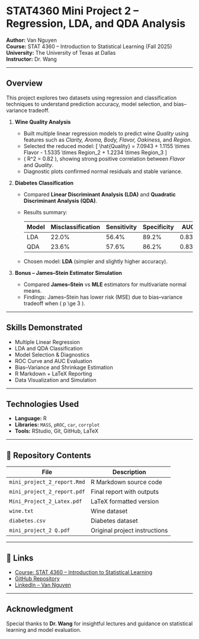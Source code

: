 # STAT4360 Mini Project 2 – Regression, LDA, and QDA Analysis

**Author:** Van Nguyen  
**Course:** STAT 4360 – Introduction to Statistical Learning (Fall 2025)  
**University:** The University of Texas at Dallas  
**Instructor:** Dr. Wang  

---

## Overview

This project explores two datasets using regression and classification techniques to understand prediction accuracy, model selection, and bias–variance tradeoff.

1. **Wine Quality Analysis**  
   - Built multiple linear regression models to predict wine *Quality* using features such as *Clarity, Aroma, Body, Flavor, Oakiness,* and *Region*.  
   - Selected the reduced model:
     \[
     \hat{Quality} = 7.0943 + 1.1155 \times Flavor - 1.5335 \times Region_2 + 1.2234 \times Region_3
     \]
   - \( R^2 = 0.82 \), showing strong positive correlation between *Flavor* and *Quality*.  
   - Diagnostic plots confirmed normal residuals and stable variance.

2. **Diabetes Classification**  
   - Compared **Linear Discriminant Analysis (LDA)** and **Quadratic Discriminant Analysis (QDA)**.  
   - Results summary:

     | Model | Misclassification | Sensitivity | Specificity | AUC |
     |--------|------------------|--------------|--------------|-----|
     | LDA | 22.0% | 56.4% | 89.2% | 0.837 |
     | QDA | 23.6% | 57.6% | 86.2% | 0.835 |

   - Chosen model: **LDA** (simpler and slightly higher accuracy).

3. **Bonus – James–Stein Estimator Simulation**  
   - Compared **James–Stein** vs **MLE** estimators for multivariate normal means.  
   - Findings: James–Stein has lower risk (MSE) due to bias–variance tradeoff when \( p \ge 3 \).

---

## Skills Demonstrated
- Multiple Linear Regression  
- LDA and QDA Classification  
- Model Selection & Diagnostics  
- ROC Curve and AUC Evaluation  
- Bias–Variance and Shrinkage Estimation  
- R Markdown + LaTeX Reporting  
- Data Visualization and Simulation  

---

## Technologies Used
- **Language:** R  
- **Libraries:** `MASS`, `pROC`, `car`, `corrplot`  
- **Tools:** RStudio, Git, GitHub, LaTeX  

---

## 📁 Repository Contents
| File | Description |
|------|--------------|
| `mini_project_2_report.Rmd` | R Markdown source code |
| `mini_project_2_report.pdf` | Final report with outputs |
| `Mini_Project_2_Latex.pdf` | LaTeX formatted version |
| `wine.txt` | Wine dataset |
| `diabetes.csv` | Diabetes dataset |
| `mini_project_2 Q.pdf` | Original project instructions |

---

## 🔗 Links
-  [Course: STAT 4360 – Introduction to Statistical Learning](https://catalog.utdallas.edu/2025/undergraduate/courses/stat4360)
-  [GitHub Repository](https://github.com/jaynguyen2021/STAT4360-MiniProject2)
-  [LinkedIn – Van Nguyen](https://www.linkedin.com/in/jaynguyen2021)

---

##  Acknowledgment
Special thanks to **Dr. Wang** for insightful lectures and guidance on statistical learning and model evaluation.
